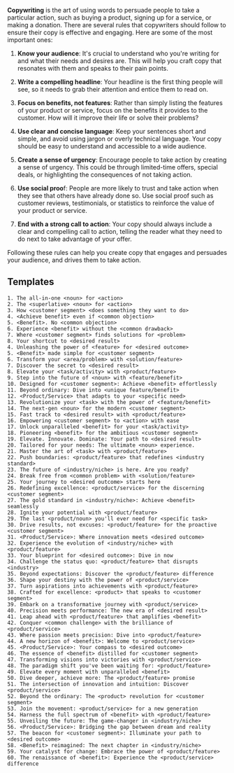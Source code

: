 **Copywriting** is the art of using words to persuade people to take a particular action, such as buying a product, signing up for a service, or making a donation. There are several rules that copywriters should follow to ensure their copy is effective and engaging. Here are some of the most important ones:

1.  **Know your audience**: It's crucial to understand who you're writing for and what their needs and desires are. This will help you craft copy that resonates with them and speaks to their pain points.
    
2.  **Write a compelling headline**: Your headline is the first thing people will see, so it needs to grab their attention and entice them to read on.
    
3.  **Focus on benefits, not features**: Rather than simply listing the features of your product or service, focus on the benefits it provides to the customer. How will it improve their life or solve their problems?
    
4.  **Use clear and concise language**: Keep your sentences short and simple, and avoid using jargon or overly technical language. Your copy should be easy to understand and accessible to a wide audience.
    
5.  **Create a sense of urgency**: Encourage people to take action by creating a sense of urgency. This could be through limited-time offers, special deals, or highlighting the consequences of not taking action.
    
6.  **Use social proo**f: People are more likely to trust and take action when they see that others have already done so. Use social proof such as customer reviews, testimonials, or statistics to reinforce the value of your product or service.
    
7.  **End with a strong call to action**: Your copy should always include a clear and compelling call to action, telling the reader what they need to do next to take advantage of your offer.
    

Following these rules can help you create copy that engages and persuades your audience, and drives them to take action.

## Templates

```
1. The all-in-one <noun> for <action>
2. The <superlative> <noun> for <action>
3. How <customer segment> <does something they want to do>
4. <Achieve benefit> even if <common objection>
5. <Benefit>. No <common objection>
6. Experience <benefit> without the <common drawback>
7. Where <customer segment> finds solutions for <problem>
8. Your shortcut to <desired result>
4. Unleashing the power of <feature> for <desired outcome>
5. <Benefit> made simple for <customer segment>
6. Transform your <area/problem> with <solution/feature>
7. Discover the secret to <desired result>
8. Elevate your <task/activity> with <product/feature>
9. Step into the future of <noun> with <feature/benefit>
10. Designed for <customer segment>: Achieve <benefit> effortlessly
11. Beyond ordinary: Dive into <unique feature/benefit>
12. <Product/Service> that adapts to your <specific need>
13. Revolutionize your <task> with the power of <feature/benefit>
14. The next-gen <noun> for the modern <customer segment>
15. Fast track to <desired result> with <product/feature>
16. Empowering <customer segment> to <action> with ease
17. Unlock unparalleled <benefit> for your <task/activity>
18. Pioneering <benefit> for the ambitious <customer segment>
19. Elevate. Innovate. Dominate: Your path to <desired result>
20. Tailored for your needs: The ultimate <noun> experience.
21. Master the art of <task> with <product/feature>
22. Push boundaries: <product/feature> that redefines <industry standard>
23. The future of <industry/niche> is here. Are you ready?
24. Break free from <common problem> with <solution/feature>
25. Your journey to <desired outcome> starts here
26. Redefining excellence: <product/service> for the discerning <customer segment>
27. The gold standard in <industry/niche>: Achieve <benefit> seamlessly
28. Ignite your potential with <product/feature>
29. The last <product/noun> you'll ever need for <specific task>
30. Drive results, not excuses: <product/feature> for the proactive <customer segment>
31. <Product/Service>: Where innovation meets <desired outcome>
32. Experience the evolution of <industry/niche> with <product/feature>
33. Your blueprint for <desired outcome>: Dive in now
34. Challenge the status quo: <product/feature> that disrupts <industry>
35. Beyond expectations: Discover the <product/feature> difference
36. Shape your destiny with the power of <product/service>
37. Turn aspirations into achievements with <product/feature>
38. Crafted for excellence: <product> that speaks to <customer segment>
39. Embark on a transformative journey with <product/service>
40. Precision meets performance: The new era of <desired result>
41. Leap ahead with <product/feature> that amplifies <benefit>
42. Conquer <common challenge> with the brilliance of <product/service>
43. Where passion meets precision: Dive into <product/feature>
44. A new horizon of <benefit>: Welcome to <product/service>
45. <Product/Service>: Your compass to <desired outcome>
46. The essence of <benefit> distilled for <customer segment>
47. Transforming visions into victories with <product/service>
48. The paradigm shift you've been waiting for: <product/feature>
49. Elevate every moment with unparalleled <benefit>
50. Dive deeper, achieve more: The <product/feature> promise
51. The intersection of innovation and intuition: Discover <product/service>
52. Beyond the ordinary: The <product> revolution for <customer segment>
53. Join the movement: <product/service> for a new generation
54. Harness the full spectrum of <benefit> with <product/feature>
55. Unveiling the future: The game-changer in <industry/niche>
56. <Product/Service>: Bridging the gap between dream and reality
57. The beacon for <customer segment>: Illuminate your path to <desired outcome>
58. <Benefit> reimagined: The next chapter in <industry/niche>
59. Your catalyst for change: Embrace the power of <product/feature>
60. The renaissance of <benefit>: Experience the <product/service> difference
```